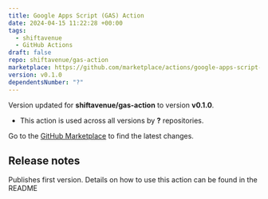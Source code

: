 ```yaml
---
title: Google Apps Script (GAS) Action
date: 2024-04-15 11:22:28 +00:00
tags:
  - shiftavenue
  - GitHub Actions
draft: false
repo: shiftavenue/gas-action
marketplace: https://github.com/marketplace/actions/google-apps-script-gas-action
version: v0.1.0
dependentsNumber: "?"
---
```



Version updated for **shiftavenue/gas-action** to version **v0.1.0**.
- This action is used across all versions by **?** repositories.

Go to the [GitHub Marketplace](https://github.com/marketplace/actions/google-apps-script-gas-action) to find the latest changes.

## Release notes

Publishes first version. Details on how to use this action can be found in the README
